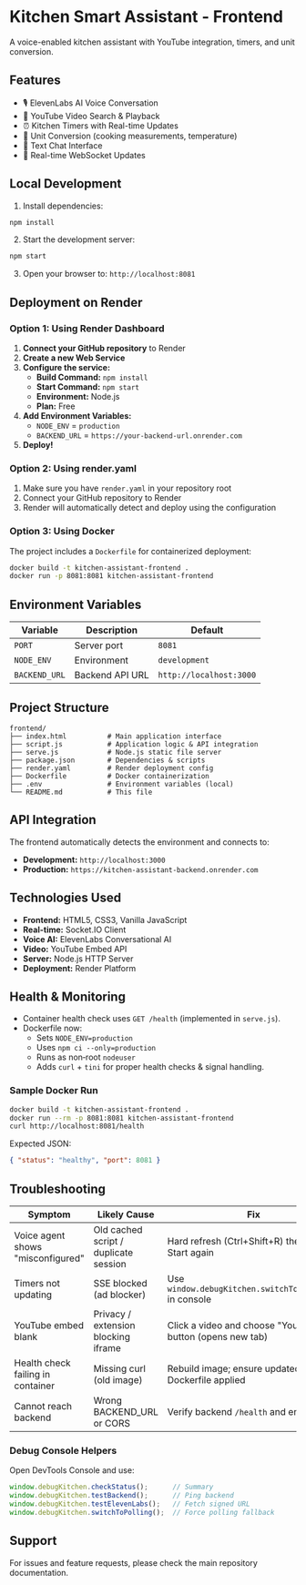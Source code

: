 # Kitchen Smart Assistant - Frontend

A voice-enabled kitchen assistant with YouTube integration, timers, and unit conversion.

## Features

- 🎙️ ElevenLabs AI Voice Conversation
- 🎥 YouTube Video Search & Playback
- ⏰ Kitchen Timers with Real-time Updates
- 📏 Unit Conversion (cooking measurements, temperature)
- 💬 Text Chat Interface
- 🔄 Real-time WebSocket Updates

## Local Development

1. Install dependencies:
```bash
npm install
```

2. Start the development server:
```bash
npm start
```

3. Open your browser to: `http://localhost:8081`

## Deployment on Render

### Option 1: Using Render Dashboard

1. **Connect your GitHub repository** to Render
2. **Create a new Web Service**
3. **Configure the service:**
   - **Build Command:** `npm install`
   - **Start Command:** `npm start`
   - **Environment:** Node.js
   - **Plan:** Free
4. **Add Environment Variables:**
   - `NODE_ENV` = `production`
   - `BACKEND_URL` = `https://your-backend-url.onrender.com`
5. **Deploy!**

### Option 2: Using render.yaml

1. Make sure you have `render.yaml` in your repository root
2. Connect your GitHub repository to Render
3. Render will automatically detect and deploy using the configuration

### Option 3: Using Docker

The project includes a `Dockerfile` for containerized deployment:

```bash
docker build -t kitchen-assistant-frontend .
docker run -p 8081:8081 kitchen-assistant-frontend
```

## Environment Variables

| Variable | Description | Default |
|----------|-------------|---------|
| `PORT` | Server port | `8081` |
| `NODE_ENV` | Environment | `development` |
| `BACKEND_URL` | Backend API URL | `http://localhost:3000` |

## Project Structure

```
frontend/
├── index.html          # Main application interface
├── script.js           # Application logic & API integration
├── serve.js            # Node.js static file server
├── package.json        # Dependencies & scripts
├── render.yaml         # Render deployment config
├── Dockerfile          # Docker containerization
├── .env                # Environment variables (local)
└── README.md           # This file
```

## API Integration

The frontend automatically detects the environment and connects to:
- **Development:** `http://localhost:3000`
- **Production:** `https://kitchen-assistant-backend.onrender.com`

## Technologies Used

- **Frontend:** HTML5, CSS3, Vanilla JavaScript
- **Real-time:** Socket.IO Client
- **Voice AI:** ElevenLabs Conversational AI
- **Video:** YouTube Embed API
- **Server:** Node.js HTTP Server
- **Deployment:** Render Platform

## Health & Monitoring

- Container health check uses `GET /health` (implemented in `serve.js`).
- Dockerfile now:
   - Sets `NODE_ENV=production`
   - Uses `npm ci --only=production`
   - Runs as non‑root `nodeuser`
   - Adds `curl` + `tini` for proper health checks & signal handling.

### Sample Docker Run
```bash
docker build -t kitchen-assistant-frontend .
docker run --rm -p 8081:8081 kitchen-assistant-frontend
curl http://localhost:8081/health
```

Expected JSON:
```json
{ "status": "healthy", "port": 8081 }
```

## Troubleshooting

| Symptom | Likely Cause | Fix |
|---------|--------------|-----|
| Voice agent shows "misconfigured" | Old cached script / duplicate session | Hard refresh (Ctrl+Shift+R) then click Start again |
| Timers not updating | SSE blocked (ad blocker) | Use `window.debugKitchen.switchToPolling()` in console |
| YouTube embed blank | Privacy / extension blocking iframe | Click a video and choose "YouTube" button (opens new tab) |
| Health check failing in container | Missing curl (old image) | Rebuild image; ensure updated Dockerfile applied |
| Cannot reach backend | Wrong BACKEND_URL or CORS | Verify backend `/health` and env var |

### Debug Console Helpers
Open DevTools Console and use:
```js
window.debugKitchen.checkStatus();      // Summary
window.debugKitchen.testBackend();      // Ping backend
window.debugKitchen.testElevenLabs();   // Fetch signed URL
window.debugKitchen.switchToPolling();  // Force polling fallback
```

## Support

For issues and feature requests, please check the main repository documentation.
